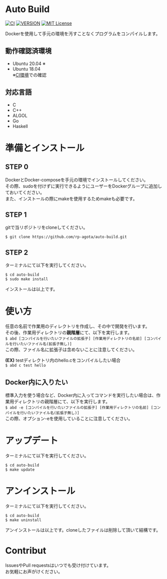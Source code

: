 # Auto Build  
[![CI](https://github.com/rp-agota/auto-build/actions/workflows/check.yml/badge.svg)](https://github.com/rp-agota/auto-build/actions/workflows/check.yml)
[![VERSION](https://img.shields.io/github/v/release/rp-agota/auto-build?label=Release)](https://github.com/rp-agota/auto-build/releases)
[![MIT License](https://img.shields.io/github/license/rp-agota/auto-build?label=License)](https://github.com/rp-agota/auto-build/blob/master/LICENCE)  

Dockerを使用して手元の環境を汚すことなくプログラムをコンパイルします。  
  
## 動作確認済環境  
- Ubuntu 20.04 ※
- Ubuntu 18.04  
※[CI環境](https://github.com/rp-agota/auto-build/actions/workflows/check.yml)での確認
  
## 対応言語  
- C
- C++
- ALGOL
- Go
- Haskell

# 準備とインストール
## STEP 0
DockerとDocker-composeを手元の環境でインストールしてください。  
その際、sudoを付けずに実行できるようにユーザーをDockerグループに追加しておいてください。  
また、インストールの際にmakeを使用するためmakeも必要です。  

## STEP 1
gitで当リポジトリをcloneしてください。  
```
$ git clone https://github.com/rp-agota/auto-build.git
```  

## STEP 2
ターミナルにて以下を実行してください。  
```
$ cd auto-build
$ sudo make install
```
インストールは以上です。  

# 使い方
任意の名前で作業用のディレクトリを作成し、その中で開発を行います。  
その後、作業用ディレクトリの**親階層**にて、以下を実行します。  
```$ abd [コンパイルを行いたいファイルの拡張子] [作業用ディレクトリの名前] [コンパイルを行いたいファイル名(拡張子無し)]```  
この際、ファイル名に拡張子は含めないことに注意してください。  

**(EX)**
testディレクトリ内のhello.cをコンパイルしたい場合  
`$ abd c test hello`  

## Docker内に入りたい
標準入力を使う場合など、Docker内に入ってコマンドを実行したい場合は、作業用ディレクトリの親階層にて、以下を実行します。  
```$ abd -e [コンパイルを行いたいファイルの拡張子] [作業用ディレクトリの名前] [コンパイルを行いたいファイル名(拡張子無し)]```  
この際、オプション-eを使用していることに注意してください。

# アップデート  
ターミナルにて以下を実行してください。  
```
$ cd auto-build
$ make update
```

# アンインストール
ターミナルにて以下を実行してください。  
```
$ cd auto-build
$ make uninstall
```
アンインストールは以上です。cloneしたファイルは削除して頂いて結構です。  

# Contribut
IssuesやPull requestsはいつでも受け付けています。  
お気軽にお声がけください。  
